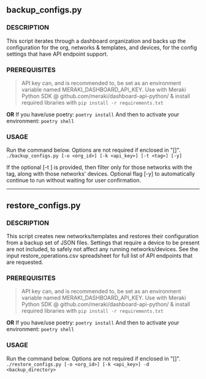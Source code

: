 ## backup_configs.py

### DESCRIPTION
This script iterates through a dashboard organization and backs up the configuration for the org, networks & templates, 
and devices, for the config settings that have API endpoint support.

### PREREQUISITES
> API key can, and is recommended to, be set as an environment variable named MERAKI_DASHBOARD_API_KEY. 
Use with Meraki Python SDK @ github.com/meraki/dashboard-api-python/ & install required libraries with
  `pip install -r requirements.txt` 

  **OR** If you have/use poetry:
  `poetry install` 
  And then to activate your environment:
  `poetry shell` 

### USAGE
Run the command below.  Options are not required if enclosed in "[]".
  `./backup_configs.py [-o <org_id>] [-k <api_key>] [-t <tag>] [-y]`

If the optional [-t <tag>] is provided, then filter only for those networks with the tag, along with those networks' devices.
Optional flag [-y] to automatically continue to run without waiting for user confirmation.

--------------------------------------------------------------------------------
## restore_configs.py

### DESCRIPTION
This script creates new networks/templates and restores their configuration from a backup set of JSON files.
Settings that require a device to be present are not included, to safely not affect any running networks/devices.
See the input restore_operations.csv spreadsheet for full list of API endpoints that are requested.

### PREREQUISITES
> API key can, and is recommended to, be set as an environment variable named MERAKI_DASHBOARD_API_KEY.
Use with Meraki Python SDK @ github.com/meraki/dashboard-api-python/ & install required libraries with
  `pip install -r requirements.txt`

  **OR** If you have/use poetry:
  `poetry install` 
  And then to activate your environment:
  `poetry shell` 

### USAGE
Run the command below.  Options are not required if enclosed in "[]".
  `./restore_configs.py [-o <org_id>] [-k <api_key>] -d <backup_directory>`
